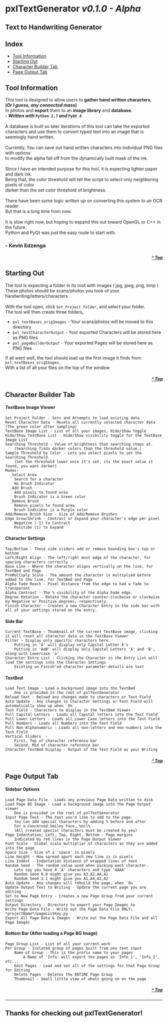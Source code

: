 # **pxlTextGenerator**  *v0.1.0 - Alpha*
## **Text to Handwriting Generator**

## **Index**
* [Tool Information](#tool-information)
* [Starting Out](#starting-out)
* [Character Builder Tab](#character-builder-tab)
* [Page Output Tab](#page-output-tab)

## **Tool Information**
This tool is designed to allow users to **gather hand written characters**,
<br/>**(*Or I guess, any connected mass*)**
<br/>In photos and **export** them to an **image library** and **database**.
<br/>***- Written with* `Python 2.7` *and* `PyQt 4`**
<br/>
<br/>A database is built so later iterations of this tool can take the exported
<br/>characters and use them to convert typed text into an image that is seemingly hand written.
<br/>
<br/>Currently, You can save out hand written characters into individual PNG files with options
<br/>to modify the alpha fall off from the dynamically built mask of the ink.
<br/>
<br/>Since I have an intended purpose for this tool, it is expecting lighter paper and dark ink.
<br/>Being that, the color threshold will tell the script to select only neighboring pixels of color
<br/>darker than the set color threshold of brightness.
<br/>
<br/>There have been some logic written up on converting this system to an OCR reader
<br/>But that is a long time from now.
<br/>
<br/>It is slow right now, but hoping to expand this out toward OpenGL or C++ in the future.
<br/>Python and PyQt was just the easy route to start with.
<br/>
### - **Kevin Edzenga** <br/>
##### <p align="right">[^ Top](#index)</p>
##
## **Starting Out**
The tool is expecting a folder in its root with images ( jpg, jpeg, png, bmp )
<br/>These photos should be scans/photos you took of your handwriting/letters/characters
<br/>
<br/>With the tool open, click *`Set Project Folder`*, and select your folder.
<br/>The tool will then create three folders,
*    `pxl_textBases_origImages` - Your scans/photos will be moved to this directory
*    `pxl_textCharacterOutput` - Your exported Characters will be stored here as PNG files
*    `pxl_pageBuilderOutput` - Your exported Pages will be stored here as PNG files

If all went well, the tool should load up the first image it finds from `pxl_textBases_origImages,`
<br/>With a list of all your files on the top of the window
##### <p align="right">[^ Top](#index)</p>
##
## **Character Builder Tab**
#### TextBase Image Viewer
    Set Project Folder - Sets and Attempts to load existing data
    Reset Character Data - Resets all currently selected character data (The green color after sampling)
    TextBase Image List - List of all your images, Hide/Show Toggle
    Hide/Show TextBase List - Hide/Show visibility toggle for the TextBase Image List
    Searching Threshold - Value of brightness that searching stops at.
        (Searching finds darker colors than the threshold value.)
    Sample Threshold by Color - Lets you select pixels to set the Searching Threshold
        (Set the threshold lower once it's set, its the exact value it found, you want darker)
    Modes-
      _Select Area
        Search for a character
        No Brush Indicator
      _Add Brush
        Add pixels to found area
        Brush Indicator is a Green color
      _Remove Brush
        Remove pixels to found area
        Brush Indicator is a Purple color
    Add/Remove Brush Size - Size of Add/Remove Brushes
    Edge Grow/Shrink - Contract or Expand your character's edge per pixel
        Negative (-1) to Contract
        Positibe (1) to Expand
#### Character Settings
    Top/Bottom - These side sliders add or remove bounding box's top or bottom
    Left/Right Align - The left/right most edge of the character, for spacing characters correctly
    Base Line - Where the character aligns vertically on the line, for TextBed and Page
    PreMultiply Scale - The amount the character is multiplied before added to the line, for TextBed and Page
    Alpha Fade Reach - Pixel distance from the edge to had a fade to transparent
    Alpha Contrast - The % visibility of the Alpha Fade edge.
    Degree Rotation - Rotate the character counter-clockwise or clockwise by Negative or Positive degrees, respectively.
    Finish Character - Creates a new Character Entry in the side bar with all of your settings stored on the entry.
#### Side Bar
    Current TextBase - Thumbnail of the current TextBase image, clicking it will reset all character data in the TextBase Viewer
    Filter - Display only specific characters here.
        Putting in 'A' will display only Capital Letter A's
        Putting in 'AaB' will display only Capital Letters 'A' and 'B', along with Lowercase 'a'
    Character Entry List - Clicking the Character in the Entry List will load the settings into the Character Settings
        Existing un-Finish'ed character parameter details are lost
#### TextBed
    Load Text Image - Load a background image into the TextBed
        One is provided in the root of pxlTextGenerator
    Reload Text - Reload any changes made to characters or Text Field
    Auto Update - Any changes in Character Settings or Text Field will automatically show up when `On`.
    Text Field - Characters to display in the TextBed Viewer
    Pull Capital Letters - Loads all Capital letters into the Text Field
    Pull Lower Letters - Loads all Lower Case letters into the Text Field
    Pull Numbers - Loads all Numbers into the Text Field
    Pull Non-Alphanumeric - Loads all non-letters and non-numbers into the Text Field
    Vertical Sliders  -
	    First, Top of character reference bar
	    Second, Mid of character reference bar
    Character TextBed Display - Output of the Text Field as your Writing
##### <p align="right">[^ Top](#index)</p>
##
## **Page Output Tab**
#### Sidebar Options
    Load Page Data File - Loads any previous Page Data written to disk
    Load Page BG Image - Load a background image into the Page Output viewer
        One is provided in the root of pxlTextGenerator
    Input Page Text - The text you'd like to add to the page.
        You can add special characters by adding % before and after
		For a Concerned Smiley Face, %ocl%
		(All created special characters must be created by you)
    Page Indentation; Left, Top, Right, Bottom - Page margins 
        Indicated by red lines in the Page Output Viewer
    Font Scale - Global scale multiplier of characters as they are added into the page
    Space Size - Size of a 'space' in pixels
    Line Height - How spread apart each new line is in pixels
    Line Indent - Indentation distance of wrapped lines of text
    Random Seed - The random value used when picking each character.
        Lets say you have 4 'A' characters and type 'AAAA'
        Random Seed 0.0 might give you A3,A2,A4,A1
        Random Seed 3.1 might give you A1,A4,A1,A2
    Auto Update - Any changes will rebuild the page, when `On`
    Update Output Text to Writing - Update the current page you are editing
    Set to New Page Entry - Creates a new Page Group from your current settings
    Output Directory - Directory to export your Page Images to
    Write Page Data File - Write out the Page Data File ONLY; *projectName*/pageListKey.py
    Export All Page Data & Images - Write out the Page Data File and all Page Images
#### Bottom Bar (After loading a Page BG Image)
    Page Group List - List of all your current work
    Per Group - Isolated group of pages built from one text input
        Name of Group - This is the prefix name to your pages
            A Name of 'Info' will export the pages as 'Info_1', 'Info_2', etc...
        Edit Pages - Load and set all of the settings for that Page Group for Editing
        Delete Pages - Deletes the ENTIRE Page Group
        Thumbnail - Small little view of whats going on on the page
    
##### <p align="right">[^ Top](#index)</p>
______________________________

## Thanks for checking out pxlTextGenerator!

